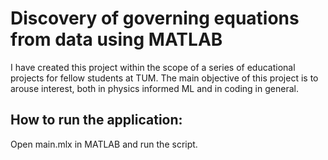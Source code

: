 # Discovery of governing equations from data using MATLAB

I have created this project within the scope of a series of educational projects for fellow students at TUM.
The main objective of this project is to arouse interest, both in physics informed ML and in coding in general.

## How to run the application:
Open main.mlx in MATLAB and run the script.
